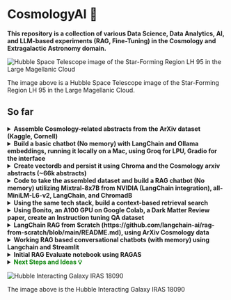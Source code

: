 # CosmologyAI 🌠

**This repository is a collection of various Data Science, Data Analytics, AI, and LLM-based experiments (RAG, Fine-Tuning) in the Cosmology and Extragalactic Astronomy domain.**

![Hubble Space Telescope image of the Star-Forming Region LH 95 in the Large Magellanic Cloud](https://github.com/panchambanerjee/CosmologyAI/assets/17071658/898bbfe5-d873-422f-8ca5-7bd4f3ff2b5c)

The image above is a Hubble Space Telescope image of the Star-Forming Region LH 95 in the Large Magellanic Cloud.

## So far

<details>
  
<summary><b>Assemble Cosmology-related abstracts from the ArXiv dataset (Kaggle, Cornell)</b></summary>

- Notebook and script (`get_cosmo_data_from_arxiv.*`) uploaded to `arxiv_project/code`.

</details>

<details>
  
<summary><b>Build a basic chatbot (No memory) with LangChain and Ollama embeddings, running it locally on a Mac, using Groq for LPU, Gradio for the interface</b></summary>

  - Notebook and script (`chatbot_cmb_basic.*`) uploaded to `cmb_rag/code`. Relevant CMB review papers are in `cmb_rag/cmb_data`.

  ![Screenshot of RAG QA](https://github.com/panchambanerjee/CosmologyAI/assets/17071658/1af04401-2d21-4cc4-a279-78e00c11566e)

  The above is a screenshot of the RAG QA (using Gradio)

</details>

<details>
  
<summary><b>Create vectordb and persist it using Chroma and the Cosmology arxiv abstracts (~66k abstracts)</b></summary>

- Notebook and script (`create_cosmo_vectordb.*`) uploaded to `arxiv_project/code`.

</details>

<details>
  
<summary><b>Code to take the assembled dataset and build a RAG chatbot (No memory) utilizing Mixtral-8x7B from NVIDIA (LangChain integration), all-MiniLM-L6-v2, LangChain, and ChromadB</b></summary>

 - Notebook and script (`create_cosmo_vectordb.*`) uploaded to `arxiv_project/code`.
 
  <img width="707" alt="Screenshot 2024-04-07 at 12 45 13 PM" src="https://github.com/panchambanerjee/CosmologyAI/assets/17071658/77e42b73-5a50-460c-8f04-3d56fefa3b67">

  The image above is a screenshot of the Mixtral chatbot (No memory)

</details>

<details>
  
<summary><b>Using the same tech stack, build a context-based retrieval search</b></summary>

 - Notebook and script (`create_cosmo_vectordb.*`) uploaded to `arxiv_project/code`.

  <img width="707" alt="Screenshot 2024-04-07 at 12 45 13 PM" src="https://github.com/panchambanerjee/CosmologyAI/assets/17071658/875520d0-aba8-4116-a620-933b9c8d9df4">

  The above is a screenshot of the Semantic search results.

</details>

<details>
  
<summary><b>Using Bonito, an A100 GPU on Google Colab, a Dark Matter Review paper, create an Instruction tuning QA dataset</b></summary>

 - Notebook and script (`Instruction_Dataset_Synth_bonito_Dark_Matter_Review.ipynb`) uploaded to `miscellaneous/code`. The Dataset is available on HuggingFace Hub: delayedkarma/dark_matter_instruction_qa.

  ![Screenshot of Questions and Answers generated](https://github.com/panchambanerjee/CosmologyAI/assets/17071658/a1a113e6-5a81-47c2-8577-6f7b7febf968)

  The above is a screenshot of the generated dataset

</details>

<details>
  
<summary><b>LangChain RAG from Scratch (https://github.com/langchain-ai/rag-from-scratch/blob/main/README.md), using ArXiv Cosmology data</b></summary>

* First notebook (Overview) uploaded to langchain_astro_rag
* Second notebook (Multi-Query, RAG-Fusion, Decomposition, Step-back Prompting, HyDE) uploaded to langchain_astro_rag
* Third notebook (Logical and Semantic Routing, Query Structuring for Metadata filters) uploaded to langchain_astro_rag

</details>

<details>
  
<summary><b>Working RAG based conversational chatbots (with memory) using Langchain and Streamlit</b></summary>

  - Uploaded v1, v2 and v3 of the scripts to chatbots/code

   <img width="707" src="https://github.com/panchambanerjee/CosmologyAI/assets/17071658/a87b86fa-7881-4bfb-af55-917bba11efe0">

  The above is a screenshot of the current working version of the astro_v3.. chatbot (Using Streamlit)

  Streamlit Chatbot To-Do:
  * Optimize load-time
  * Add background image
  * Make history display cleaner

</details>

<details>
  
<summary><b>Initial RAG Evaluate notebook using RAGAS</b></summary>

* Uploaded synthetic dataset for evaluation to rag_evaluate/ragas_evaluate/data
*  Uploaded v1 notebook to rag_evaluate/ragas_evaluate/code

</details>
 

<details>
<summary><b style="color: green;">Next Steps and Ideas 💡</b></summary>

* Use Bonito, make instruction-tuned dataset to evaluate RAG application.
* Evaluate RAG application using RAGAS.
* Explore alternative ways to evaluate RAG application.
* Visualize RAG application.
* Explore fine-tuning an LLM using instruction-tuned dataset.
* Evaluate fine-tuned LLM vs pre-trained.
* Explore Advanced RAG (Reranking etc) using both LangChain and LlamaIndex.
* Explore context evaluation using TruLens.
* Explore different fine-tuning methods, perhaps DPO if we can build a Cosmology preference dataset.
* Try DSPy for RAG.
* Create a proper chatbot with memory.
* Get the paper text and build datasets with that.
* Build full applications (RAG, Fine-tuning) based on full paper texts.
* Build Knowledge Graph RAGs.
* Auto-detect formulae from papers, convert them to LaTeX, and verify the correctness.
* Agents.
* Use AssemblyAI (Or some other tool) to summarize lectures, specifically Cosmology lectures (Leonard Susskind etc): https://www.youtube.com/watch?v=P-medYaqVak&list=PLvh0vlLitZ7c8Avsn6gUaWX05uD5cedO-&ab_channel=Stanford
* Evaluate RAG for several different methods, Query decomposition, Step-back Prompting, RAG-Fusion etcetera

</details>


![Hubble Interacting Galaxy IRAS 18090](https://github.com/panchambanerjee/CosmologyAI/assets/17071658/051e789b-8989-4589-b5e0-46bafb086650)

The image above is the Hubble Interacting Galaxy IRAS 18090
